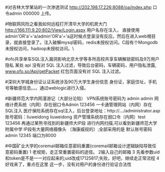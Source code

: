 #对吉林大学某站的一次渗透测试
http://202.198.17.226:8088/oa/index.php
口令admin 000000 上传。

#物联网风险之看我如何远程打开清华大学的机房大门
http://166.111.9.20:802/View/Login.aspx 用户名存在注入，
直接使用admin'OR'a'='a/admin'OR'a'='a这时候点登录没有反应。然后在进入web根目录，就直接登录了。注入破解mysql密码，redis未授权访问。C段有个Mongodb未授权访问，hadoop未授权访问。\

#ofo共享单车SQL注入漏洞影响北京大学等多所高校共享车辆解锁密码及9万用户隐私
某处 api 没有对 SQL 注入过滤，导致后台密码，车辆密码，用户隐私泄露, www.ofo.so/Api/getPacket 红包页面没有对 SQL 注入过滤。

#深圳大学城身份证认证系统涉及90万大学生身份信息
身份证，家庭住址，手机号等敏感信息。。。通过weblogic进行入侵。


#新疆师范大学内网漫游记（大部分沦陷）
VPN系统账号密码为 admin admin
网络计费系统（内网）存在弱口令Admin 123456 
一卡通管理网站（内网）存在SQL注入
医疗保险系统存在sql注入，后台登录地址：http://**.**.**.**/administrator.asp账号密码：liuweidong liuweidong
资产管理系统存在弱口令（内网）test 123456
再通过某熊寻找到的新疆师大IP段 进行内网扫描,可以看到新疆师范大学附属中学 IP段有大量网络摄像头 （海康威视的）;全部采用的是 默认账号密码 admin 12345 端口为8000

#中国矿业大学的coremail邮箱任意密码重置(coremail邮箱设计逻辑缺陷导致任意密码重置)
1 老规矩，走正常重置密码的途径。
2输入自己的邮箱
3 先看参数uid和token是不是一一对应起来的;uid改成17125817;失败，好吧，继续走正常流程
4 好戏来了，重点在这里 这一步，没有对用户的身份进行验证合法性


